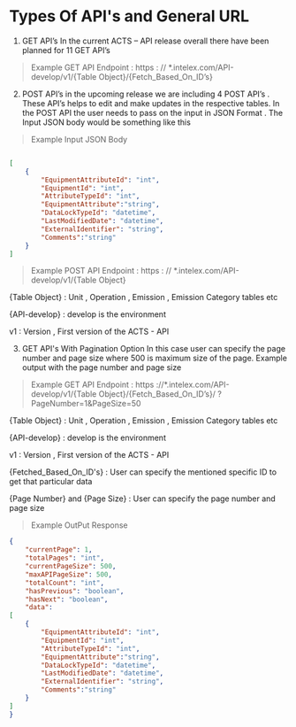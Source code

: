 # Types Of API's and General URL 

1.	GET API’s In the current ACTS – API release overall there have been planned for 11 GET API’s 

> Example GET API Endpoint : https : // *.intelex.com/API-develop/v1/{Table Object}/{Fetch_Based_On_ID’s} 

2.  POST API’s in the upcoming release we are including 4 POST API’s . 
    These API’s helps to edit and make updates in the respective tables.
    In the POST API the user needs to pass on the input in JSON Format  . The Input JSON body would be something like this 

 >Example Input JSON Body

```json

[
    {
        "EquipmentAttributeId": "int",
        "EquipmentId": "int",
        "AttributeTypeId": "int",
		"EquipmentAttribute":"string",
        "DataLockTypeId": "datetime",
        "LastModifiedDate": "datetime",
        "ExternalIdentifier": "string",
		"Comments":"string"
    }
]
```

> Example POST API Endpoint : https : // *.intelex.com/API-develop/v1/{Table Object}

{Table Object} : Unit , Operation , Emission , Emission Category tables etc 

{API-develop} : develop is the environment 

v1 : Version , First version of the ACTS - API


3. GET API's With Pagination Option 
In this case user can specify the page number and page size where 500 is maximum size of the page. Example output with the page number and page size 

> Example GET API Endpoint : https ://*.intelex.com/API-develop/v1/{Table Object}/{Fetch_Based_On_ID’s}/ ?PageNumber=1&PageSize=50 

{Table Object} : Unit , Operation , Emission , Emission Category tables etc 

{API-develop} : develop is the environment 

v1 : Version , First version of the ACTS - API

{Fetched_Based_On_ID's} : User can specify the mentioned specific ID to get that particular data

{Page Number} and {Page Size} : User can specify the page number and page size 

> Example OutPut Response 

```json
{
    "currentPage": 1,
    "totalPages": "int",
    "currentPageSize": 500,
    "maxAPIPageSize": 500,
    "totalCount": "int",
    "hasPrevious": "boolean",
    "hasNext": "boolean",
    "data":
[
    {
        "EquipmentAttributeId": "int",
        "EquipmentId": "int",
        "AttributeTypeId": "int",
		"EquipmentAttribute":"string",
        "DataLockTypeId": "datetime",
        "LastModifiedDate": "datetime",
        "ExternalIdentifier": "string",
		"Comments":"string"
    }
]
}
```
